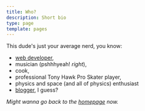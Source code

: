 ```yaml
---
title: Who?
description: Short bio
type: page
template: pages
---
```


This dude's just your average nerd, you know:

- [web developer](https://github.com/hexanal),
- musician (pshhhyeah! *right*),
- cook,
- professional Tony Hawk Pro Skater player,
- physics and space (and all of physics) enthusiast
- [blogger](/blog), I guess?

*Might wanna go back to the [homepage](/) now.*
